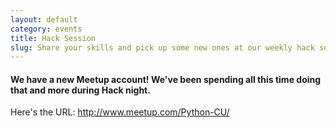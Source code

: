 ```yaml
---
layout: default
category: events
title: Hack Session
slug: Share your skills and pick up some new ones at our weekly hack sessions!
---
```


#### We have a new Meetup account! We've been spending all this time doing that and more during Hack night. 

Here's the URL: http://www.meetup.com/Python-CU/
